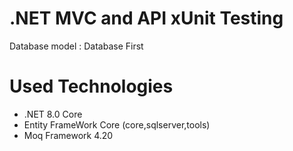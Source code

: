 # .NET MVC and API xUnit Testing
Database model : Database First

# Used Technologies

- .NET 8.0 Core
- Entity FrameWork Core (core,sqlserver,tools)
- Moq Framework 4.20

